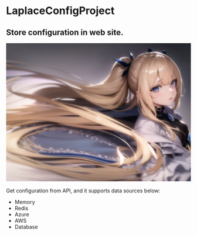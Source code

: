 # LaplaceConfigProject

## Store configuration in web site.

<img src="title.png" width="1024" />

Get configuration from API, and it supports data sources below:

- Memory
- Redis 
- Azure
- AWS
- Database

